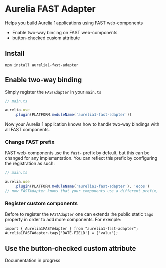 # Aurelia FAST Adapter

Helps you build Aurelia 1 applications using FAST web-components

* Enable two-way binding on FAST web-components
* button-checked custom attribute

## Install

```shell
npm install aurelia1-fast-adapter
```

## Enable two-way binding

Simply register the `FASTAdapter` in your `main.ts`

```ts
// main.ts

aurelia.use
    .plugin(PLATFORM.moduleName('aurelia1-fast-adapter'))
```

Now your Aurelia 1 application knows how to handle two-way bindings with all FAST components.

### Change FAST prefix

FAST web-components use the `fast-` prefix by default, but this can be changed for any implementation. You can reflect this prefix by configuring the registration as such:

```ts
// main.ts

aurelia.use
    .plugin(PLATFORM.moduleName('aurelia1-fast-adapter'), 'ecos')
// now FASTAdapter knows that your components use a different prefix, `ecos-` here
```

### Register custom components

Before to register the `FASTAdapter` one can extends the public static `tags` property in order to add more components. For exemple:

```
import { Aurelia1FASTAdapter } from "aurelia1-fast-adapter";
Aurelia1FASTAdapter.tags['DATE-FIELD'] = ['value'];
```

## Use the button-checked custom attribute

Documentation in progress
